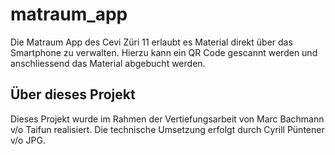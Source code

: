 # matraum_app

Die Matraum App des Cevi Züri 11 erlaubt es Material direkt über das Smartphone zu verwalten.
Hierzu kann ein QR Code gescannt werden und anschliessend das Material abgebucht werden.


## Über dieses Projekt

Dieses Projekt wurde im Rahmen der Vertiefungsarbeit von Marc Bachmann v/o Taifun realisiert. Die technische Umsetzung erfolgt durch Cyrill Püntener v/o JPG.
